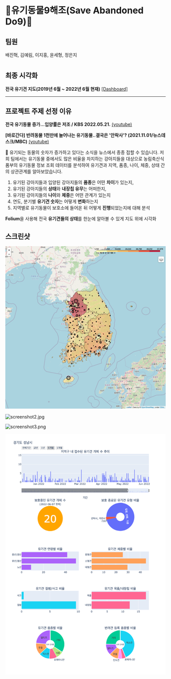 # 🐶유기동물9해조(Save Abandoned Do9)🐾

## 팀원
배진혁, 김예림, 이지홍, 윤세형, 정은지  
#


## 최종 시각화

  **전국 유기견 지도(2019년 6월 ~ 2022년 6월 현재)** [[Dashboard]](https://raw.githack.com/jihongleejihong/Save_abandoned_do9/main/%EC%A0%84%EA%B5%AD%20%EC%9C%A0%EA%B8%B0%EA%B2%AC%20%EC%A7%80%EB%8F%84(2019%EB%85%84%206%EC%9B%94%20~%202022%EB%85%84%206%EC%9B%94%20%ED%98%84%EC%9E%AC).html)

--- 


## 프로젝트 주제 선정 이유

**전국 유기동물 증가...입양률은 저조 / KBS 2022.05.21.** [(youtube)](https://www.youtube.com/watch?v=VDYwMWs7fgI)

**[바로간다] 반려동물 1천만에 늘어나는 유기동물‥결국은 '안락사'? (2021.11.01/뉴스데스크/MBC)** [(youtube)](https://www.youtube.com/watch?v=PyeFYGt4iZE&ab_channel=MBCNEWS)

<aside>
🐶 유기되는 동물의 숫자가 증가하고 있다는 소식을 뉴스에서 종종 접할 수 있습니다. 저희 팀에서는 유기동물 중에서도 많은 비율을 차지하는 강아지들을 대상으로 농림축산식품부의 유기동물 정보 조회 데이터를 분석하여 유기견과 지역, 품종, 나이, 체중, 상태 간의 상관관계를 알아보았습니다.

1. 유기된 강아지들과 입양된 강아지들의 **품종**은 어떤 **차이**가 있는지,
2. 유기된 강아지들의 **상태**와 **내장칩 유무**는 어떠한지,
3. 유기된 강아지들의 **나이**와 **체중**은 어떤 관계가 있는지
4. 연도, 분기별 **유기견 숫자**는 어떻게 **변화**하는지
5. 지역별로 유기동물이 보호소에 들어온 뒤 어떻게 **진행**되었는지에 대해 분석

**Folium**을 사용해 전국 **유기견들의 상태**를 한눈에 알아볼 수 있게 지도 위에 시각화  

#

## 스크린샷


![screenshot1.png](screenshot/screenshot1.png)

![screenshot2.jpg](screenshot/screenshot2.jpg)

![screenshot3.png](screenshot/screenshot3.png)

![screenshot4.png](screenshot/screenshot4.png)



